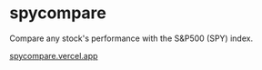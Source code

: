 # spycompare
Compare any stock's performance with the S&P500 (SPY) index.

[spycompare.vercel.app](https://spycompare.vercel.app/)
